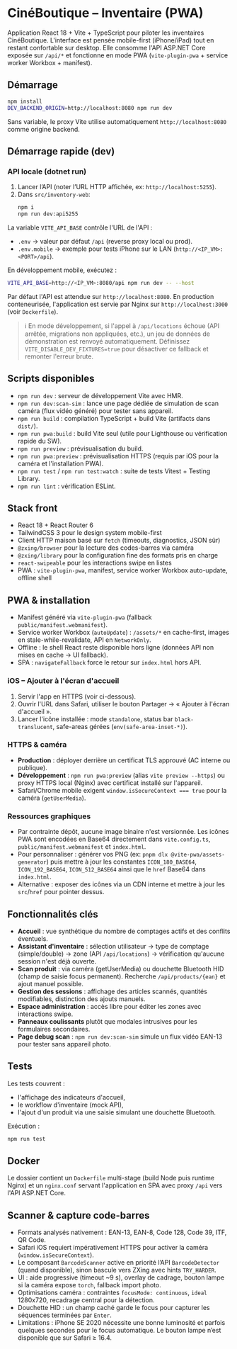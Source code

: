 # CinéBoutique – Inventaire (PWA)

Application React 18 + Vite + TypeScript pour piloter les inventaires CinéBoutique. L'interface est pensée mobile-first (iPhone/iPad) tout en restant confortable sur desktop. Elle consomme l'API ASP.NET Core exposée sur `/api/*` et fonctionne en mode PWA (`vite-plugin-pwa` + service worker Workbox + manifest).

## Démarrage

```bash
npm install
DEV_BACKEND_ORIGIN=http://localhost:8080 npm run dev
```

Sans variable, le proxy Vite utilise automatiquement `http://localhost:8080` comme origine backend.

## Démarrage rapide (dev)

### API locale (dotnet run)
1. Lancer l’API (noter l’URL HTTP affichée, ex: `http://localhost:5255`).
2. Dans `src/inventory-web`:
   ```bash
   npm i
   npm run dev:api5255
   ```

La variable `VITE_API_BASE` contrôle l'URL de l'API :

- `.env` → valeur par défaut `/api` (reverse proxy local ou prod).
- `.env.mobile` → exemple pour tests iPhone sur le LAN (`http://<IP_VM>:<PORT>/api`).

En développement mobile, exécutez :

```bash
VITE_API_BASE=http://<IP_VM>:8080/api npm run dev -- --host
```

Par défaut l'API est attendue sur `http://localhost:8080`. En production conteneurisée, l'application est servie par Nginx sur `http://localhost:3000` (voir `Dockerfile`).

> ℹ️ En mode développement, si l'appel à `/api/locations` échoue (API arrêtée, migrations non appliquées, etc.), un jeu de données de démonstration est renvoyé automatiquement. Définissez `VITE_DISABLE_DEV_FIXTURES=true` pour désactiver ce fallback et remonter l'erreur brute.

## Scripts disponibles

- `npm run dev` : serveur de développement Vite avec HMR.
- `npm run dev:scan-sim` : lance une page dédiée de simulation de scan caméra (flux vidéo généré) pour tester sans appareil.
- `npm run build` : compilation TypeScript + build Vite (artifacts dans `dist/`).
- `npm run pwa:build` : build Vite seul (utile pour Lighthouse ou vérification rapide du SW).
- `npm run preview` : prévisualisation du build.
- `npm run pwa:preview` : prévisualisation HTTPS (requis par iOS pour la caméra et l'installation PWA).
- `npm run test` / `npm run test:watch` : suite de tests Vitest + Testing Library.
- `npm run lint` : vérification ESLint.

## Stack front

- React 18 + React Router 6
- TailwindCSS 3 pour le design system mobile-first
- Client HTTP maison basé sur `fetch` (timeouts, diagnostics, JSON sûr)
- `@zxing/browser` pour la lecture des codes-barres via caméra
- `@zxing/library` pour la configuration fine des formats pris en charge
- `react-swipeable` pour les interactions swipe en listes
- PWA : `vite-plugin-pwa`, manifest, service worker Workbox auto-update, offline shell

## PWA & installation

- Manifest généré via `vite-plugin-pwa` (fallback `public/manifest.webmanifest`).
- Service worker Workbox (`autoUpdate`) : `/assets/*` en cache-first, images en stale-while-revalidate, API en `NetworkOnly`.
- Offline : le shell React reste disponible hors ligne (données API non mises en cache → UI fallback).
- SPA : `navigateFallback` force le retour sur `index.html` hors API.

### iOS – Ajouter à l'écran d'accueil

1. Servir l'app en HTTPS (voir ci-dessous).
2. Ouvrir l'URL dans Safari, utiliser le bouton Partager → « Ajouter à l'écran d'accueil ».
3. Lancer l'icône installée : mode `standalone`, status bar `black-translucent`, safe-areas gérées (`env(safe-area-inset-*)`).

### HTTPS & caméra

- **Production** : déployer derrière un certificat TLS approuvé (AC interne ou publique).
- **Développement** : `npm run pwa:preview` (alias `vite preview --https`) ou proxy HTTPS local (Nginx) avec certificat installé
  sur l'appareil.
- Safari/Chrome mobile exigent `window.isSecureContext === true` pour la caméra (`getUserMedia`).

### Ressources graphiques

- Par contrainte dépôt, aucune image binaire n'est versionnée. Les icônes PWA sont encodées en Base64 directement dans `vite.config.ts`, `public/manifest.webmanifest` et `index.html`.
- Pour personnaliser : générer vos PNG (ex: `pnpm dlx @vite-pwa/assets-generator`) puis mettre à jour les constantes `ICON_180_BASE64`, `ICON_192_BASE64`, `ICON_512_BASE64` ainsi que le `href` Base64 dans `index.html`.
- Alternative : exposer des icônes via un CDN interne et mettre à jour les `src`/`href` pour pointer dessus.

## Fonctionnalités clés

- **Accueil** : vue synthétique du nombre de comptages actifs et des conflits éventuels.
- **Assistant d'inventaire** : sélection utilisateur → type de comptage (simple/double) → zone (API `/api/locations`) → vérification qu'aucune session n'est déjà ouverte.
- **Scan produit** : via caméra (getUserMedia) ou douchette Bluetooth HID (champ de saisie focus permanent). Recherche `/api/products/{ean}` et ajout manuel possible.
- **Gestion des sessions** : affichage des articles scannés, quantités modifiables, distinction des ajouts manuels.
- **Espace administration** : accès libre pour éditer les zones avec interactions swipe.
- **Panneaux coulissants** plutôt que modales intrusives pour les formulaires secondaires.
- **Page debug scan** : `npm run dev:scan-sim` simule un flux vidéo EAN-13 pour tester sans appareil photo.

## Tests

Les tests couvrent :

- l'affichage des indicateurs d'accueil,
- le workflow d'inventaire (mock API),
- l'ajout d'un produit via une saisie simulant une douchette Bluetooth.

Exécution :

```bash
npm run test
```

## Docker

Le dossier contient un `Dockerfile` multi-stage (build Node puis runtime Nginx) et un `nginx.conf` servant l'application en SPA avec proxy `/api` vers l'API ASP.NET Core.


## Scanner & capture code-barres

- Formats analysés nativement : EAN-13, EAN-8, Code 128, Code 39, ITF, QR Code.
- Safari iOS requiert impérativement HTTPS pour activer la caméra (`window.isSecureContext`).
- Le composant `BarcodeScanner` active en priorité l’API `BarcodeDetector` (quand disponible), sinon bascule vers ZXing avec hints `TRY_HARDER`.
- UI : aide progressive (timeout ~9 s), overlay de cadrage, bouton lampe si la caméra expose `torch`, fallback import photo.
- Optimisations caméra : contraintes `focusMode: continuous`, `ideal` 1280x720, recadrage central pour la détection.
- Douchette HID : un champ caché garde le focus pour capturer les séquences terminées par `Enter`.
- Limitations : iPhone SE 2020 nécessite une bonne luminosité et parfois quelques secondes pour le focus automatique. Le bouton lampe n’est disponible que sur Safari ≥ 16.4.
